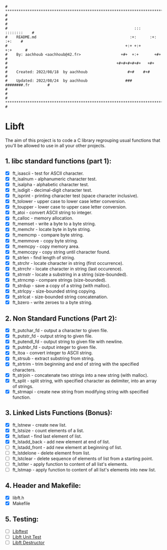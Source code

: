 ```
# **************************************************************************** #
#                                                                              #
#                                                         :::      ::::::::    #
#    README.md                                          :+:      :+:    :+:    #
#                                                     +:+ +:+         +:+      #
#    By: aachhoub <aachhoub@42.fr>                  +#+  +:+       +#+         #
#                                                 +#+#+#+#+#+   +#+            #
#    Created: 2022/08/18  by aachhoub                  #+#    #+#              #
#    Updated: 2022/08/24  by aachhoub                 ###   ########.fr        #
#                                                                              #
# **************************************************************************** #
```

# Libft

The aim of this project is to code a C library regrouping usual functions that you'll be allowed to use in all your other projects.

## 1. libc standard functions (part 1):

- [x]  ft_isascii - test for ASCII character.
- [x]  ft_isalnum - alphanumeric character test.
- [x]  ft_isalpha - alphabetic character test.
- [x]  ft_isdigit - decimal-digit character test.
- [x]  ft_isprint - printing character test (space character inclusive).
- [x]  ft_tolower - upper case to lower case letter conversion.
- [x]  ft_toupper - lower case to upper case letter conversion.
- [x]  ft_atoi - convert ASCII string to integer.
- [x]  ft_calloc - memory allocation.
- [x]  ft_memset - write a byte to a byte string.
- [x]  ft_memchr - locate byte in byte string.
- [x]  ft_memcmp - compare byte string.
- [x]  ft_memmove - copy byte string.
- [x]  ft_memcpy - copy memory area.
- [x]  ft_memccpy - copy string until character found.
- [x]  ft_strlen - find length of string.
- [x]  ft_strchr - locate character in string (first occurrence).
- [x]  ft_strrchr - locate character in string (last occurence).
- [x]  ft_strnstr - locate a substring in a string (size-bounded).
- [x]  ft_strncmp - compare strings (size-bounded).
- [x]  ft_strdup - save a copy of a string (with malloc).
- [x]  ft_strlcpy - size-bounded string copying.
- [x]  ft_strlcat - size-bounded string concatenation.
- [x]  ft_bzero - write zeroes to a byte string.

## 2. Non Standard Functions (Part 2):

- [x]  ft_putchar_fd - output a character to given file.
- [x]  ft_putstr_fd - output string to given file.
- [x]  ft_putendl_fd - output string to given file with newline.
- [x]  ft_putnbr_fd - output integer to given file.
- [x]  ft_itoa - convert integer to ASCII string.
- [x]  ft_strsub - extract substring from string.
- [x]  ft_strtrim - trim beginning and end of string with the specified characters.
- [x]  ft_strjoin - concatenate two strings into a new string (with malloc).
- [x]  ft_split - split string, with specified character as delimiter, into an array of strings.
- [x]  ft_strmapi - create new string from modifying string with specified function.

## 3. Linked Lists Functions (Bonus):

- [x]  ft_lstnew - create new list.
- [x]  ft_lstsize - count elements of a list.
- [x]  ft_lstlast - find last element of list.
- [x]  ft_lstadd_back - add new element at end of list.
- [ ]  ft_lstadd_front - add new element at beginning of list.
- [ ]  ft_lstdelone - delete element from list.
- [ ]  ft_lstclear - delete sequence of elements of list from a starting point.
- [ ]  ft_lstiter - apply function to content of all list's elements.
- [ ]  ft_lstmap - apply function to content of all list's elements into new list.

## 4. Header and Makefile:

- [x]  libft.h
- [x]  Makefile

## 5. Testing:

- [ ]  [Libftest](https://github.com/jtoty/Libftest)
- [ ]  [Libft Unit Test](https://github.com/alelievr/libft-unit-test)
- [ ]  [Libft Destructor](https://github.com/t0mm4rx/libftdestructor)
